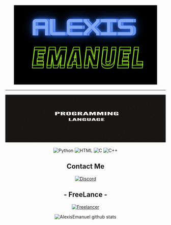 <div align="center">

<img src="logo.png" width="450px" height="250px">

<hr>

<img src="gif1.gif" width="700px" height="150px" autoplay>

![Python](https://img.shields.io/badge/-Python-%230075a8?logo=python&logoColor=white&style=flat-square)
![HTML](https://img.shields.io/badge/-HTML-%23de4b25?logo=html5&logoColor=white&style=flat-square)
![C](https://img.shields.io/badge/C-%23e9c241?logo=nim&logoColor=white&style=flat-square)
![C++](https://img.shields.io/badge/C++-4EAA25?logo=GNU%20C++&logoColor=white&style=flat-square)

## Contact Me
[![Discord](https://img.shields.io/discord/1112563060083789844?color=purple&label=Discord&logo=Discord&style=for-the-badge)](1112563060083789844)

## - FreeLance -
[![Freelancer](https://img.shields.io/twitter/url?label=Freelancer&logo=Freelancer&style=social&url=https%3A%2F%2Fwww.freelancer.com.ar%2Fu%2Fg4m3overk1ll)]() 

<img src="https://github-readme-stats.vercel.app/api?username=AlexisEmanuel&show_icons=true&include_all_commits=true&theme=radical" alt="AlexisEmanuel github stats">

</div>
















